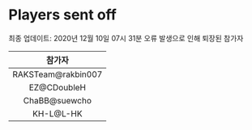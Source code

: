 # Players sent off
최종 업데이트: 2020년 12월 10일 07시 31분
오류 발생으로 인해 퇴장된 참가자




| 참가자 |
|:---:|
| RAKSTeam@rakbin007 |
| EZ@CDoubleH |
| ChaBB@suewcho |
| KH-L@L-HK |